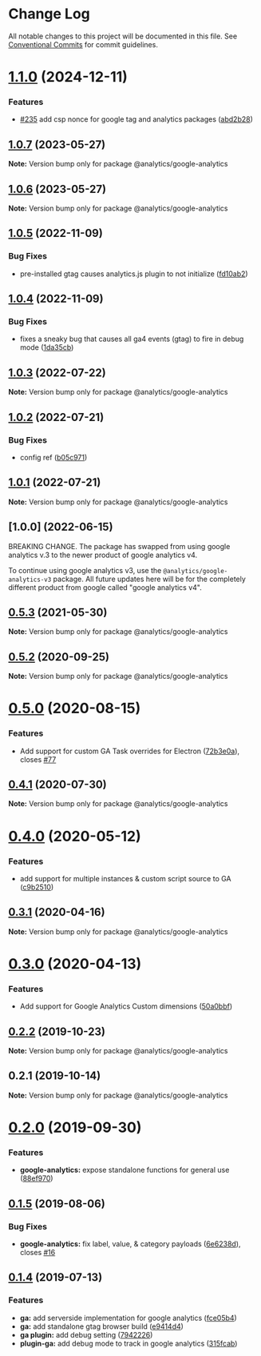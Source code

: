 # Change Log

All notable changes to this project will be documented in this file.
See [Conventional Commits](https://conventionalcommits.org) for commit guidelines.

# [1.1.0](https://github.com/DavidWells/analytics/compare/@analytics/google-analytics@1.0.7...@analytics/google-analytics@1.1.0) (2024-12-11)


### Features

* [#235](https://github.com/DavidWells/analytics/issues/235) add csp nonce for google tag and analytics packages ([abd2b28](https://github.com/DavidWells/analytics/commit/abd2b2898426577ba3b28eeab5ae999191f21c75))





## [1.0.7](https://github.com/DavidWells/analytics/compare/@analytics/google-analytics@1.0.6...@analytics/google-analytics@1.0.7) (2023-05-27)

**Note:** Version bump only for package @analytics/google-analytics





## [1.0.6](https://github.com/DavidWells/analytics/compare/@analytics/google-analytics@1.0.5...@analytics/google-analytics@1.0.6) (2023-05-27)

**Note:** Version bump only for package @analytics/google-analytics





## [1.0.5](https://github.com/DavidWells/analytics/compare/@analytics/google-analytics@1.0.4...@analytics/google-analytics@1.0.5) (2022-11-09)


### Bug Fixes

* pre-installed gtag causes analytics.js plugin to not initialize ([fd10ab2](https://github.com/DavidWells/analytics/commit/fd10ab2ebabf73beb6242a59b2a04a0af035044e))





## [1.0.4](https://github.com/DavidWells/analytics/compare/@analytics/google-analytics@1.0.3...@analytics/google-analytics@1.0.4) (2022-11-09)


### Bug Fixes

* fixes a sneaky bug that causes all ga4 events (gtag) to fire in debug mode ([1da35cb](https://github.com/DavidWells/analytics/commit/1da35cbef06d93605a4e82767f0e4c6a2ac9aca8))





## [1.0.3](https://github.com/DavidWells/analytics/compare/@analytics/google-analytics@1.0.2...@analytics/google-analytics@1.0.3) (2022-07-22)

**Note:** Version bump only for package @analytics/google-analytics





## [1.0.2](https://github.com/DavidWells/analytics/compare/@analytics/google-analytics@1.0.1...@analytics/google-analytics@1.0.2) (2022-07-21)


### Bug Fixes

* config ref ([b05c971](https://github.com/DavidWells/analytics/commit/b05c971f0e49c7760383cfc342e8b4a103e01783))





## [1.0.1](https://github.com/DavidWells/analytics/compare/@analytics/google-analytics@0.5.3...@analytics/google-analytics@1.0.1) (2022-07-21)

**Note:** Version bump only for package @analytics/google-analytics





## [1.0.0] (2022-06-15)

BREAKING CHANGE. The package has swapped from using google analytics v.3 to the newer product of google analytics v4.

To continue using google analytics v3, use the `@analytics/google-analytics-v3` package. All future updates here will be for the completely different product from google called "google analytics v4".


## [0.5.3](https://github.com/DavidWells/analytics/compare/@analytics/google-analytics@0.5.2...@analytics/google-analytics@0.5.3) (2021-05-30)

**Note:** Version bump only for package @analytics/google-analytics





## [0.5.2](https://github.com/DavidWells/analytics/compare/@analytics/google-analytics@0.5.0...@analytics/google-analytics@0.5.2) (2020-09-25)

**Note:** Version bump only for package @analytics/google-analytics





# [0.5.0](https://github.com/DavidWells/analytics/compare/@analytics/google-analytics@0.4.1...@analytics/google-analytics@0.5.0) (2020-08-15)


### Features

* Add support for custom GA Task overrides for Electron ([72b3e0a](https://github.com/DavidWells/analytics/commit/72b3e0a)), closes [#77](https://github.com/DavidWells/analytics/issues/77)





## [0.4.1](https://github.com/DavidWells/analytics/compare/@analytics/google-analytics@0.4.0...@analytics/google-analytics@0.4.1) (2020-07-30)

**Note:** Version bump only for package @analytics/google-analytics





# [0.4.0](https://github.com/DavidWells/analytics/compare/@analytics/google-analytics@0.3.1...@analytics/google-analytics@0.4.0) (2020-05-12)


### Features

* add support for multiple instances & custom script source to GA ([c9b2510](https://github.com/DavidWells/analytics/commit/c9b2510))





## [0.3.1](https://github.com/DavidWells/analytics/compare/@analytics/google-analytics@0.3.0...@analytics/google-analytics@0.3.1) (2020-04-16)

**Note:** Version bump only for package @analytics/google-analytics





# [0.3.0](https://github.com/DavidWells/analytics/compare/@analytics/google-analytics@0.2.2...@analytics/google-analytics@0.3.0) (2020-04-13)


### Features

* Add support for Google Analytics Custom dimensions ([50a0bbf](https://github.com/DavidWells/analytics/commit/50a0bbf))





## [0.2.2](https://github.com/DavidWells/analytics/compare/@analytics/google-analytics@0.2.1...@analytics/google-analytics@0.2.2) (2019-10-23)

**Note:** Version bump only for package @analytics/google-analytics





## 0.2.1 (2019-10-14)

**Note:** Version bump only for package @analytics/google-analytics





# [0.2.0](https://github.com/DavidWells/analytics/compare/analytics-plugin-ga@0.1.5...analytics-plugin-ga@0.2.0) (2019-09-30)


### Features

* **google-analytics:** expose standalone functions for general use ([88ef970](https://github.com/DavidWells/analytics/commit/88ef970))





## [0.1.5](https://github.com/DavidWells/analytics/compare/analytics-plugin-ga@0.1.4...analytics-plugin-ga@0.1.5) (2019-08-06)


### Bug Fixes

* **google-analytics:** fix label, value, & category payloads ([6e6238d](https://github.com/DavidWells/analytics/commit/6e6238d)), closes [#16](https://github.com/DavidWells/analytics/issues/16)





## [0.1.4](https://github.com/DavidWells/analytics/compare/analytics-plugin-ga@0.1.4...analytics-plugin-ga@0.1.4) (2019-07-13)


### Features

* **ga:** add serverside implementation for google analytics ([fce05b4](https://github.com/DavidWells/analytics/commit/fce05b4))
* **ga:** add standalone gtag browser build ([e9414d4](https://github.com/DavidWells/analytics/commit/e9414d4))
* **ga plugin:** add debug setting ([7942226](https://github.com/DavidWells/analytics/commit/7942226))
* **plugin-ga:** add debug mode to track in google analytics ([315fcab](https://github.com/DavidWells/analytics/commit/315fcab))
